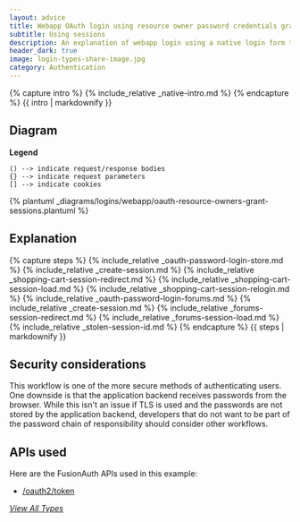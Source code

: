 ```yaml
---
layout: advice
title: Webapp OAuth login using resource owner password credentials grant
subtitle: Using sessions
description: An explanation of webapp login using a native login form that submits to the application backend and uses server-side sessions
header_dark: true
image: login-types-share-image.jpg
category: Authentication
---
```


{% capture intro %}
{% include_relative _native-intro.md %}
{% endcapture %}
{{ intro | markdownify }}

## Diagram

**Legend**

```text
() --> indicate request/response bodies
{} --> indicate request parameters
[] --> indicate cookies
```

{% plantuml _diagrams/logins/webapp/oauth-resource-owners-grant-sessions.plantuml %}

## Explanation

{% capture steps %}
{% include_relative _oauth-password-login-store.md %}
{% include_relative _create-session.md %}
{% include_relative _shopping-cart-session-redirect.md %}
{% include_relative _shopping-cart-session-load.md %}
{% include_relative _shopping-cart-session-relogin.md %}
{% include_relative _oauth-password-login-forums.md %}
{% include_relative _create-session.md %}
{% include_relative _forums-session-redirect.md %}
{% include_relative _forums-session-load.md %}
{% include_relative _stolen-session-id.md %}
{% endcapture %}
{{ steps | markdownify }}

## Security considerations

This workflow is one of the more secure methods of authenticating users. One downside is that the application backend receives passwords from the browser. While this isn't an issue if TLS is used and the passwords are not stored by the application backend, developers that do not want to be part of the password chain of responsibility should consider other workflows.

## APIs used

Here are the FusionAuth APIs used in this example:

* [/oauth2/token](/docs/v1/tech/oauth/endpoints#resource-owner-credentials-grant-request)

[_View All Types_](/articles/logins/types-of-logins-authentication-workflows)
